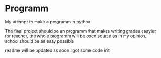 # Programm

My attempt to make a programm in python 

The final projcet should be an programm that makes writing grades easyier for teacher, the whole programm will be open source as in my opinion, school should be as 
easy possible 

readme will be updated as soon I got some code init 
